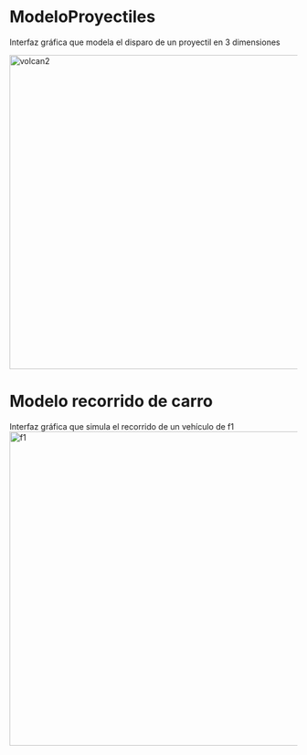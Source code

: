 # ModeloProyectiles
Interfaz gráfica que modela el disparo de un proyectil en 3 dimensiones

<img width="550" alt="volcan2" src="https://user-images.githubusercontent.com/109093534/198198103-f2072f5b-2e3e-4edb-80ec-e8575f88ad71.png">

# Modelo recorrido de carro
Interfaz gráfica que simula el recorrido de un vehículo de f1
<img width="550" alt="f1" src="https://user-images.githubusercontent.com/109093534/217281456-10a406f4-d4d0-4589-a222-f5c461b97a0b.png">

